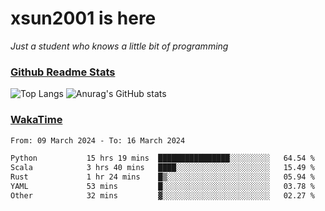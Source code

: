 # xsun2001 is here

*Just a student who knows a little bit of programming*

### [Github Readme Stats](https://github.com/anuraghazra/github-readme-stats)

![Top Langs](https://github-readme-stats.vercel.app/api/top-langs/?username=xsun2001&layout=compact&theme=radical) ![Anurag's GitHub stats](https://github-readme-stats.vercel.app/api?username=xsun2001&show_icons=true&theme=radical)

### [WakaTime](https://wakatime.com)

<!--START_SECTION:waka-->

```txt
From: 09 March 2024 - To: 16 March 2024

Python           15 hrs 19 mins  ████████████████░░░░░░░░░   64.54 %
Scala            3 hrs 40 mins   ████░░░░░░░░░░░░░░░░░░░░░   15.49 %
Rust             1 hr 24 mins    █▒░░░░░░░░░░░░░░░░░░░░░░░   05.94 %
YAML             53 mins         █░░░░░░░░░░░░░░░░░░░░░░░░   03.78 %
Other            32 mins         ▓░░░░░░░░░░░░░░░░░░░░░░░░   02.27 %
```

<!--END_SECTION:waka-->
